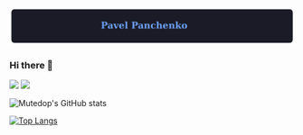 ![Mutedop GitHub Banner](./illustrator/ppt2.png)

### Hi there 👋

![](https://img.shields.io/badge/Code-Python-informational?style=plastic&logo=python&logoColor=BE90F2&color=1A1B27)
![](https://img.shields.io/badge/Code-MySQL-informational?style=plastic&logo=mysql&logoColor=BE90F2&color=1A1B27)




![Mutedop's GitHub stats](https://github-readme-stats.vercel.app/api?username=mutedop&show_icons=true&theme=tokyonight)

[![Top Langs](https://github-readme-stats.vercel.app/api/top-langs/?username=mutedop&theme=tokyonight)](https://github.com/mutedop/github-readme-stats)


<!--
**Mutedop/mutedop** is a ✨ _special_ ✨ repository because its `README.md` (this file) appears on your GitHub profile.

Here are some ideas to get you started:

- 🔭 I’m currently working on ...
- 🌱 I’m currently learning ...
- 👯 I’m looking to collaborate on ...
- 🤔 I’m looking for help with ...
- 💬 Ask me about ...
- 📫 How to reach me: ...
- 😄 Pronouns: ...
- ⚡ Fun fact: ...
-->

